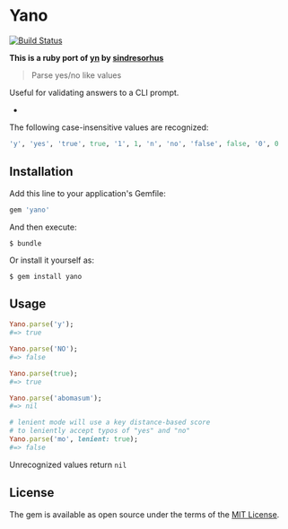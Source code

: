 # Yano

[![Build Status](https://travis-ci.org/nikkypx/yano.svg?branch=master)](https://travis-ci.org/nikkypx/yano)

**This is a ruby port of [yn](https://github.com/sindresorhus/yn) by [sindresorhus](https://github.com/sindresorhus)**

> Parse yes/no like values

Useful for validating answers to a CLI prompt.

-

The following case-insensitive values are recognized:

```ruby
'y', 'yes', 'true', true, '1', 1, 'n', 'no', 'false', false, '0', 0
```

## Installation

Add this line to your application's Gemfile:

```ruby
gem 'yano'
```

And then execute:

    $ bundle

Or install it yourself as:

    $ gem install yano

## Usage

```ruby
Yano.parse('y');
#=> true

Yano.parse('NO');
#=> false

Yano.parse(true);
#=> true

Yano.parse('abomasum');
#=> nil

# lenient mode will use a key distance-based score
# to leniently accept typos of "yes" and "no"
Yano.parse('mo', lenient: true);
#=> false
```

Unrecognized values return `nil`


## License

The gem is available as open source under the terms of the [MIT License](http://opensource.org/licenses/MIT).

